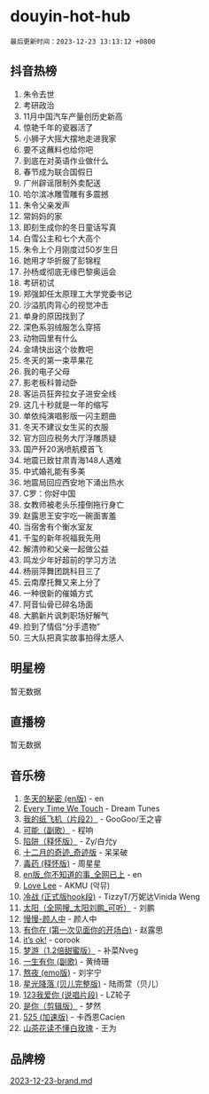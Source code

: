 # douyin-hot-hub

`最后更新时间：2023-12-23 13:13:12 +0800`

## 抖音热榜

1. 朱令去世
1. 考研政治
1. 11月中国汽车产量创历史新高
1. 惊艳千年的瓷器活了
1. 小狮子大摇大摆地走进我家
1. 要不这蘸料也给你吧
1. 到底在对英语作业做什么
1. 春节成为联合国假日
1. 广州辟谣限制外卖配送
1. 哈尔滨冰雕雪雕有多震撼
1. 朱令父亲发声
1. 常妈妈的家
1. 即刻生成你的冬日童话写真
1. 白雪公主和七个大高个
1. 朱令上个月刚度过50岁生日
1. 她用才华折服了彭锦程
1. 孙杨或彻底无缘巴黎奥运会
1. 考研初试
1. 郑强卸任太原理工大学党委书记
1. 沙溢肌肉背心的视觉冲击
1. 单身的原因找到了
1. 深色系羽绒服怎么穿搭
1. 动物园里有什么
1. 金靖快出这个妆教吧
1. 冬天的第一束苹果花
1. 我的电子父母
1. 影老板科普动卧
1. 客运员狂奔拉女子进安全线
1. 这几十秒就是一年的缩写
1. 单依纯演唱影版一闪主题曲
1. 冬天不建议女生买的衣服
1. 官方回应税务大厅浮雕质疑
1. 国产歼20涡喷航模首飞
1. 地震已致甘肃青海148人遇难
1. 中式婚礼能有多美
1. 地震局回应西安地下涌出热水
1. C罗：你好中国
1. 女教师被老头乐撞倒拖行身亡
1. 赵露思王安宇吃一碗面害羞
1. 当宿舍有个衡水室友
1. 千玺的新年祝福我先用
1. 解清帅和父亲一起做公益
1. 鸣龙少年好超前的学习方法
1. 杨丽萍舞团跳科目三了
1. 云南摩托舞又来上分了
1. 一种很新的催婚方式
1. 阿音仙骨已碎名场面
1. 大鹏新片讽刺职场好解气
1. 捡到了情侣“分手遗物”
1. 三大队把真实故事拍得太感人

## 明星榜

暂无数据

## 直播榜

暂无数据

## 音乐榜

1. [冬天的秘密 (en版)](https://sf3-cdn-tos.douyinstatic.com/obj/tos-cn-ve-2774/okIuMHDdzyf3FjGK4Lphe1vfHcQaPIHAg0Z4CR) - en
1. [Every Time We Touch](https://sf6-cdn-tos.douyinstatic.com/obj/tos-cn-ve-2774/ogN6lUKQeBBfEVhIOMikG1CcJjugxk1tztZyhP) - Dream Tunes
1. [我的纸飞机（片段2）](https://sf6-cdn-tos.douyinstatic.com/obj/tos-cn-ve-2774/oM2ZrKcg2CD5AeRB2gkeXOFB1IxAGJdZPazYHf) - GooGoo/王之睿
1. [可能（副歌）](https://sf3-cdn-tos.douyinstatic.com/obj/tos-cn-ve-2774/cde1731888894259b333569393c2fb51) - 程响
1. [陷阱（释怀版）](https://sf3-cdn-tos.douyinstatic.com/obj/tos-cn-ve-2774/oE8C21LeZrzKLDFfQYgMzx4GAIHageG5IzayY7) - Zy/白允y
1. [十二月的奇迹_奇迹版](https://sf6-cdn-tos.douyinstatic.com/obj/tos-cn-ve-2774/oMslvA9FBzGMGHnyUuoiiUjtIAXfMz6tzwByW8) - 呆呆破
1. [毒药 (释怀版)](https://sf6-cdn-tos.douyinstatic.com/obj/tos-cn-ve-2774/oYILMEAzspdZBIzy4frJNB8ZHPHWAhiwowd4Ad) - 周星星
1. [en版_你不知道的事_全网已上](https://sf3-cdn-tos.douyinstatic.com/obj/tos-cn-ve-2774/o4QbYLDezHUtFyDKdF9XfmPhIewaqEQAggj6Cb) - en
1. [Love Lee](https://sf6-cdn-tos.douyinstatic.com/obj/tos-cn-ve-2774/o05GbkJGbCBTdDnMtB0fwOYgkeZp23vrWQDQBS) - AKMU (악뮤)
1. [冷战 (正式版hook段)](https://sf3-cdn-tos.douyinstatic.com/obj/tos-cn-ve-2774/oMuEoiBasWApEMVDgNiI8VAByNmwo5J0pyf8Yx) - TizzyT/万妮达Vinida Weng
1. [太阳（全网搜_太阳刘鹏_可听）](https://sf6-cdn-tos.douyinstatic.com/obj/tos-cn-ve-2774/ogWbyIQnlBFImVbeDocRdCIYtBHlbJXgfZMvgz) - 刘鹏
1. [慢慢-颜人中](https://sf6-cdn-tos.douyinstatic.com/obj/tos-cn-ve-2774/ocjHNfBXdBxQNC8ZGAeoLMFTUgtBg8bkExunDC) - 颜人中
1. [有你在 (第一次见面你的开场白)](https://sf6-cdn-tos.douyinstatic.com/obj/tos-cn-ve-2774/oAthrQ3ClJBfI57uBoFEgNDYtNCZ0TSYQQfxQ0) - 赵露思
1. [it’s ok!](https://sf6-cdn-tos.douyinstatic.com/obj/tos-cn-ve-2774/0fc4d0ee28444bd0ab76e8b7c0003f52) - corook
1. [梦游（1.2倍甜蜜版）](https://sf3-cdn-tos.douyinstatic.com/obj/tos-cn-ve-2774/o4gyAUm8hwufoEABmwVIiQtHsFuGzAEEWtNMzo) - 补菜Nveg
1. [一生有你 (副歌)](https://sf6-cdn-tos.douyinstatic.com/obj/tos-cn-ve-2774/o8xzM8HLaQzgMiJ96FKAWCenIuzkFpfClDdmeW) - 黄绮珊
1. [熬夜 (emo版)](https://sf3-cdn-tos.douyinstatic.com/obj/tos-cn-ve-2774/ocQZvZErLThAfNQOtBZ178gQDfCDFBL9iB5lvY) - 刘宇宁
1. [星光降落 (贝儿完整版)](https://sf3-cdn-tos.douyinstatic.com/obj/tos-cn-ve-2774/okwB9hAwyAtsFFkFBzAX1hOOfQuIoMNs0W2Mwr) - 陆雨萱（贝儿）
1. [123我爱你 (说唱片段)](https://sf3-cdn-tos.douyinstatic.com/obj/tos-cn-ve-2774/oYCWFpY0hL9kda0dQKIGDYeKYfQmAse0DgpDjz) - LZ轮子
1. [是你（剪辑版）](https://sf6-cdn-tos.douyinstatic.com/obj/tos-cn-ve-2774/46019dae783c4c969944217fe1cfafc4) - 梦然
1. [525 (加速版)](https://sf6-cdn-tos.douyinstatic.com/obj/tos-cn-ve-2774/oIfKCtqfDyP8Vc9FpAPgWMyezT6LnDT1abRwGg) - 卡西恩Cacien
1. [山茶花读不懂白玫瑰](https://sf6-cdn-tos.douyinstatic.com/obj/tos-cn-ve-2774/osfn8B7DktrRHEPJgPCfDbw7QDQEkwC16BxZg9) - 王为

## 品牌榜

[2023-12-23-brand.md](2023-12-23-brand.md)
